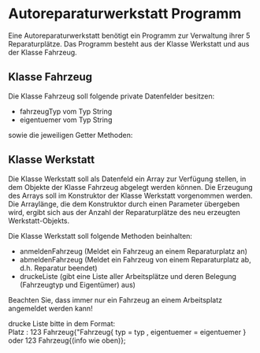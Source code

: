 <h1>Autoreparaturwerkstatt Programm</h1>
<p>Eine Autoreparaturwerkstatt benötigt ein Programm zur Verwaltung ihrer 5 Reparaturplätze. Das Programm besteht aus der Klasse Werkstatt und aus der Klasse Fahrzeug.</p>
<h2>Klasse Fahrzeug</h2>
<p>Die Klasse Fahrzeug soll folgende private Datenfelder besitzen:</p>
<ul>
  <li>fahrzeugTyp vom Typ String</li>
  <li>eigentuemer vom Typ String</li>
</ul>
<p>sowie die jeweiligen Getter Methoden:</p>
<h2>Klasse Werkstatt</h2>
<p>Die Klasse Werkstatt soll als Datenfeld ein Array zur Verfügung stellen, in dem Objekte der Klasse Fahrzeug abgelegt werden können. Die Erzeugung des Arrays soll im Konstruktor der Klasse Werkstatt vorgenommen werden. Die Arraylänge, die dem Konstruktor durch einen Parameter übergeben wird, ergibt sich aus der Anzahl der Reparaturplätze des neu erzeugten Werkstatt-Objekts.</p>
<p>Die Klasse Werkstatt soll folgende Methoden beinhalten:</p>
<ul>
  <li>anmeldenFahrzeug (Meldet ein Fahrzeug an einem Reparaturplatz an)</li>
  <li>abmeldenFahrzeug (Meldet ein Fahrzeug von einem Reparaturplatz ab, d.h. Reparatur beendet)</li>
  <li>druckeListe (gibt eine Liste aller Arbeitsplätze und deren Belegung (Fahrzeugtyp und Eigentümer) aus)</li>
</ul>
<p>Beachten Sie, dass immer nur ein Fahrzeug an einem Arbeitsplatz angemeldet werden kann!</p>
<p>
drucke Liste bitte in dem Format: <br>
Platz : 123 Fahrzeug{"Fahrzeug{ typ = typ , eigentuemer = eigentuemer }
oder
123 Fahrzeug{(info wie oben)};
</p>
